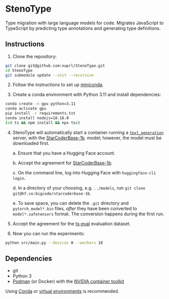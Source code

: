 # StenoType

Type migration with large language models for code. Migrates JavaScript to
TypeScript by predicting type annotations and generating type definitions.

## Instructions

1. Clone the repository:

```bash
git clone git@github.com:nuprl/StenoType.git
cd StenoType
git submodule update --init --recursive
```

2. Follow the instructions to set up
   [miniconda](https://docs.conda.io/en/latest/miniconda.html).

3. Create a conda environment with Python 3.11 and install dependencies:

```bash
conda create -n gpu python=3.11
conda activate gpu
pip install -r requirements.txt
conda install nodejs=18.16.0
(cd ts && npm install && npx tsc)
```

4. StenoType will automatically start a container running a
   [`text_generation`](https://github.com/huggingface/text-generation-inference)
   server, with the
   [StarCoderBase-1b](https://huggingface.co/bigcode/starcoderbase-1b).
   model; however, the model must be downloaded first.

   a. Ensure that you have a Hugging Face account.

   b. Accept the agreement for
      [StarCoderBase-1b](https://huggingface.co/bigcode/starcoderbase-1b).

   c. On the command line, log into Hugging Face with `huggingface-cli login`.

   d. In a directory of your choosing, e.g. `../models`,
      run `git clone git@hf.co:bigcode/starcoderbase-1b`.

   e. To save space, you can delete the `.git` directory and
      `pytorch_model*.bin` files, _after_ they have been converted to
      `model*.safetensors` format. The conversion happens during the first run.

5. Accept the agreement for the
   [ts-eval](https://huggingface.co/datasets/nuprl/ts-eval) evaluation dataset.

6. Now you can run the experiments:

```bash
python src/main.py --devices 0 --workers 10
```

## Dependencies

  * git
  * Python 3
  * [Podman](https://podman.io/) (or Docker) with the
    [NVIDIA container toolkit](https://docs.nvidia.com/datacenter/cloud-native/container-toolkit/latest/install-guide.html)

Using [Conda](https://docs.conda.io/en/latest/) or [virtual
environments](https://docs.python.org/3/library/venv.html) is recommended.
